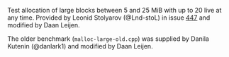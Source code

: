 Test allocation of large blocks between 5 and 25 MiB with up to 20 live at any time.
Provided by Leonid Stolyarov (@Lnd-stoL) in issue [447](https://github.com/microsoft/mimalloc/issues/447) and modified by Daan Leijen.

The older benchmark (`malloc-large-old.cpp`) was supplied by Danila Kutenin (@danlark1) and modified by Daan Leijen. 
